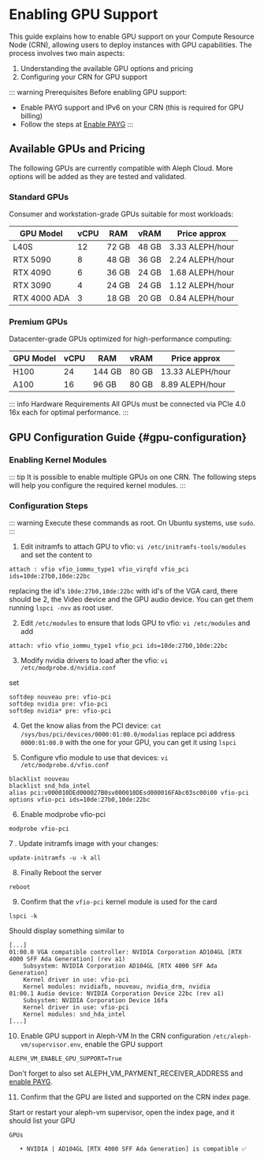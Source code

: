 # Enabling GPU Support

This guide explains how to enable GPU support on your Compute Resource Node (CRN), allowing users to deploy instances with GPU capabilities. The process involves two main aspects:
1. Understanding the available GPU options and pricing
2. Configuring your CRN for GPU support

::: warning Prerequisites
Before enabling GPU support:
- Enable PAYG support and IPv6 on your CRN (this is required for GPU billing)
- Follow the steps at [Enable PAYG](/nodes/compute/advanced/pay-as-you-go/)
:::

## Available GPUs and Pricing

The following GPUs are currently compatible with Aleph Cloud. More options will be added as they are tested and validated.

### Standard GPUs

Consumer and workstation-grade GPUs suitable for most workloads:

| GPU Model    | vCPU | RAM   | vRAM  | Price approx    |
|--------------|------|-------|-------|------------------|
| L40S         | 12   | 72 GB | 48 GB | 3.33 ALEPH/hour |
| RTX 5090     | 8    | 48 GB | 36 GB | 2.24 ALEPH/hour |
| RTX 4090     | 6    | 36 GB | 24 GB | 1.68 ALEPH/hour |
| RTX 3090     | 4    | 24 GB | 24 GB | 1.12 ALEPH/hour |
| RTX 4000 ADA | 3    | 18 GB | 20 GB | 0.84 ALEPH/hour |

### Premium GPUs

Datacenter-grade GPUs optimized for high-performance computing:

| GPU Model | vCPU | RAM    | vRAM  | Price approx     |
|-----------|------|--------|-------|------------------|
| H100      | 24   | 144 GB | 80 GB | 13.33 ALEPH/hour |
| A100      | 16   | 96 GB  | 80 GB | 8.89  ALEPH/hour |

::: info Hardware Requirements
All GPUs must be connected via PCIe 4.0 16x each for optimal performance.
:::

## GPU Configuration Guide {#gpu-configuration}

### Enabling Kernel Modules

::: tip
It is possible to enable multiple GPUs on one CRN. The following steps will help you configure the required kernel modules.
:::

### Configuration Steps

::: warning
Execute these commands as root. On Ubuntu systems, use `sudo`.
:::

1. Edit initramfs to attach GPU to vfio:
   `vi /etc/initramfs-tools/modules` and set the content to 
```
attach : vfio vfio_iommu_type1 vfio_virqfd vfio_pci ids=10de:27b0,10de:22bc
```

replacing the id's `10de:27b0,10de:22bc` with id's of the VGA card, there should be 2, the Video device and the GPU audio device.
You can get them running `lspci -nvv` as root user. 

2. Edit `/etc/modules` to ensure that lods GPU to vfio:
`vi /etc/modules` and add
```
attach: vfio vfio_iommu_type1 vfio_pci ids=10de:27b0,10de:22bc
```

3. Modify nvidia drivers to load after the vfio:
`vi /etc/modprobe.d/nvidia.conf`

set
```
softdep nouveau pre: vfio-pci
softdep nvidia pre: vfio-pci
softdep nvidia* pre: vfio-pci
```

4. Get the know alias from the PCI device:
`cat /sys/bus/pci/devices/0000:01:00.0/modalias`
replace pci address  `0000:01:00.0` with the one for your GPU, you can get it using `lspci` 

5. Configure vfio module to use that devices:
`vi /etc/modprobe.d/vfio.conf`

```
blacklist nouveau
blacklist snd_hda_intel
alias pci:v000010DEd000027B0sv000010DEsd000016FAbc03sc00i00 vfio-pci
options vfio-pci ids=10de:27b0,10de:22bc
```

6. Enable modprobe vfio-pci
```
modprobe vfio-pci
```

7 . Update initramfs image with your changes:
```shell
update-initramfs -u -k all
```

8. Finally Reboot the server
```shell
reboot
```

9. Confirm that the `vfio-pci` kernel module is used for the card
```shell
lspci -k
```

Should display something similar to
```
[...]
01:00.0 VGA compatible controller: NVIDIA Corporation AD104GL [RTX 4000 SFF Ada Generation] (rev a1)
	Subsystem: NVIDIA Corporation AD104GL [RTX 4000 SFF Ada Generation]
	Kernel driver in use: vfio-pci
	Kernel modules: nvidiafb, nouveau, nvidia_drm, nvidia
01:00.1 Audio device: NVIDIA Corporation Device 22bc (rev a1)
	Subsystem: NVIDIA Corporation Device 16fa
	Kernel driver in use: vfio-pci
	Kernel modules: snd_hda_intel
[...]
```

10. Enable GPU support in Aleph-VM
In the CRN configuration `/etc/aleph-vm/supervisor.env`, enable the GPU support
```
ALEPH_VM_ENABLE_GPU_SUPPORT=True
```

Don't forget to also set ALEPH_VM_PAYMENT_RECEIVER_ADDRESS and [enable PAYG](/nodes/compute/advanced/pay-as-you-go).

11. Confirm that the GPU are listed and supported on the CRN index page.

Start or restart your aleph-vm supervisor, open the index page, and it should list your GPU
```
GPUs

   • NVIDIA | AD104GL [RTX 4000 SFF Ada Generation] is compatible ✅
```